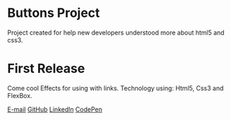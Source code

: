 # Buttons Project
Project created for help new developers understood more about html5 and css3.
# First Release
Come cool Effects for using with links.
Technology using: Html5, Css3 and FlexBox.

[E-mail](mailto:palmeiro.leonardo@gmail.com)
[GitHub](https://github.com/leopalmeiro)
[Linkedln](https://www.linkedin.com/in/leonardo-palmeiro-834a1755)
[CodePen](https://codepen.io/Palmeiro)



